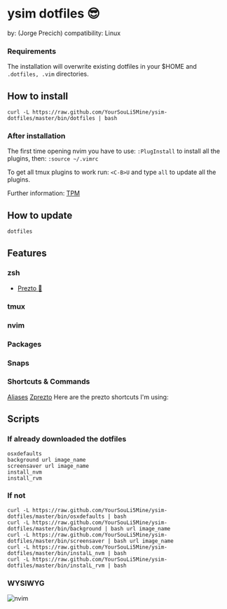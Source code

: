 # ysim dotfiles :sunglasses:
by: (Jorge Precich)
compatibility: Linux

### Requirements

The installation will overwrite existing dotfiles in your $HOME and `.dotfiles, .vim` directories.

## How to install

```
curl -L https://raw.github.com/YourSouLi5Mine/ysim-dotfiles/master/bin/dotfiles | bash
```

### After installation

The first time opening nvim you have to use: `:PlugInstall` to install all the plugins, then: `:source ~/.vimrc`

To get all tmux plugins to work run: `<C-B>U` and type `all` to update all the plugins.

Further information: [TPM](https://github.com/tmux-plugins/tpm)

## How to update

`dotfiles`

## Features

### zsh

* [Prezto :green_heart:](https://github.com/sorin-ionescu/prezto)

### tmux

### nvim

### Packages

### Snaps

### Shortcuts & Commands

[Aliases](/shell/shell_aliases)
[Zprezto](https://github.com/sorin-ionescu/prezto/tree/master/modules)
Here are the prezto shortcuts I'm using:

## Scripts

### If already downloaded the dotfiles

```
osxdefaults
background url image_name
screensaver url image_name
install_nvm
install_rvm
```

### If not

```
curl -L https://raw.github.com/YourSouLi5Mine/ysim-dotfiles/master/bin/osxdefaults | bash
curl -L https://raw.github.com/YourSouLi5Mine/ysim-dotfiles/master/bin/background | bash url image_name
curl -L https://raw.github.com/YourSouLi5Mine/ysim-dotfiles/master/bin/screensaver | bash url image_name
curl -L https://raw.github.com/YourSouLi5Mine/ysim-dotfiles/master/bin/instalL_nvm | bash
curl -L https://raw.github.com/YourSouLi5Mine/ysim-dotfiles/master/bin/instalL_rvm | bash
```
### WYSIWYG

![nvim](/files/nvim.png)
